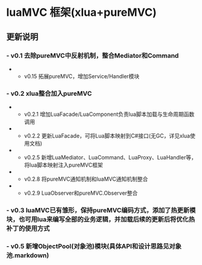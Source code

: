 # luaMVC 框架(xlua+pureMVC)

## 更新说明
### - v0.1 去除pureMVC中反射机制，整合Mediator和Command
- - v0.15 拓展pureMVC，增加Service/Handler模块
### - v0.2 xlua整合加入pureMVC
- - v0.2.1 增加LuaFacade/LuaComponent负责lua脚本加载与生命周期函数调用
- - v0.2.2 更新LuaFacade，可将Lua脚本映射到C#接口(无GC，详见xlua使用文档)
- - v0.2.5 新增LuaMediator、LuaCommand、LuaProxy、LuaHandler等，将lua脚本映射注入pureMVC框架
- - v0.2.8 将pureMVC通知机制和luaMVC通知机制整合
- - v0.2.9 LuaObserver和pureMVC.Observer整合
### - v0.3 luaMVC已有雏形，保持pureMVC编码方式，添加了热更新模块，也可用lua来编写全部的业务逻辑，并加载后续的更新后将优化热补丁的使用方式
### - v0.5 新增ObjectPool(对象池)模块(具体API和设计思路见对象池.markdown)
